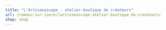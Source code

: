 ```yaml
---
title: "L'Artisanoscope - atelier-boutique de créateurs"
url: /romans-sur-isere/lartisanoscope-atelier-boutique-de-createurs/
shop: shop
---
```

